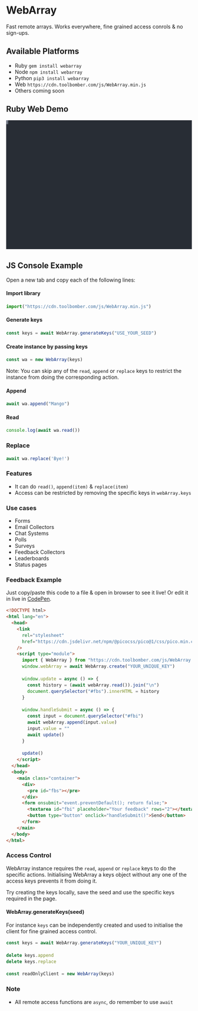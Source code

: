 # WebArray

Fast remote arrays. Works everywhere, fine grained access conrols & no sign-ups.

## Available Platforms

- Ruby `gem install webarray`
- Node `npm install webarray`
- Python `pip3 install webarray`
- Web `https://cdn.toolbomber.com/js/WebArray.min.js`
- Others coming soon

## Ruby Web Demo

![Ruby Demo](./ruby-demo.svg)

## JS Console Example

Open a new tab and copy each of the following lines:

#### Import library

``` js
import("https://cdn.toolbomber.com/js/WebArray.min.js")
```

#### Generate keys

``` js
const keys = await WebArray.generateKeys("USE_YOUR_SEED")
```

#### Create instance by passing keys

``` js
const wa = new WebArray(keys)
```

Note: You can skip any of the `read`, `append` or `replace` keys to restrict
the instance from doing the corresponding action.

#### Append

``` js
await wa.append("Mango")
```

#### Read

``` js
console.log(await wa.read())
```

### Replace

``` js
await wa.replace('Bye!')
```

### Features

- It can do `read()`, `append(item)` & `replace(item)`
- Access can be restricted by removing the specific keys in `webArray.keys`

### Use cases

- Forms
- Email Collectors
- Chat Systems
- Polls
- Surveys
- Feedback Collectors
- Leaderboards
- Status pages

### Feedback Example

Just copy/paste this code to a file & open in browser to see it live! Or edit it
in live in [CodePen](https://codepen.io/jikkuatwork/pen/KKreaMv?editors=1000).

``` html
<!DOCTYPE html>
<html lang="en">
  <head>
    <link
      rel="stylesheet"
      href="https://cdn.jsdelivr.net/npm/@picocss/pico@1/css/pico.min.css"
    />
    <script type="module">
      import { WebArray } from "https://cdn.toolbomber.com/js/WebArray.min.js"
      window.webArray = await WebArray.create("YOUR_UNIQUE_KEY")

      window.update = async () => {
        const history = (await webArray.read()).join("\n")
        document.querySelector("#fbs").innerHTML = history
      }

      window.handleSubmit = async () => {
        const input = document.querySelector("#fbi")
        await webArray.append(input.value)
        input.value = ""
        await update()
      }

      update()
    </script>
  </head>
  <body>
    <main class="container">
      <div>
        <pre id="fbs"></pre>
      </div>
      <form onsubmit="event.preventDefault(); return false;">
        <textarea id="fbi" placeholder="Your feedback" rows="2"></textarea>
        <button type="button" onclick="handleSubmit()">Send</button>
      </form>
    </main>
  </body>
</html>
```

### Access Control

WebArray instance requires the `read`, `append` or `replace` keys to do the
specific actions. Initialising WebArray a keys object without any one of the
access keys prevents it from doing it.

Try creating the keys locally, save the seed and use the specific keys required
in the page.

#### WebArray.generateKeys(seed)

For instance `keys` can be independently created and used to initialise the client for
fine grained access control.

``` js
const keys = await WebArray.generateKeys("YOUR_UNIQUE_KEY")

delete keys.append
delete keys.replace

const readOnlyClient = new WebArray(keys)
```

### Note

- All remote access functions are `async`, do remember to use `await`
